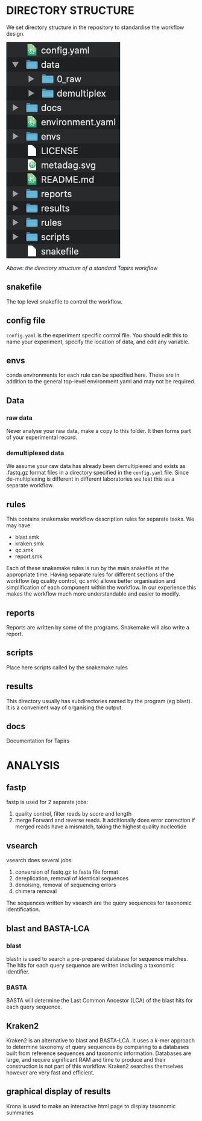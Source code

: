 # DIRECTORY STRUCTURE

We set directory structure in the repository to standardise the workflow design.

![Directory Structure](../images/dir_structure.png)

*Above: the directory structure of a standard Tapirs workflow*
## snakefile
The top level snakefile to control the workflow.
## config file
`config.yaml` is the experiment specific control file. You should edit this to name your experiment, specify the location of data, and edit any variable.
## envs
conda environments for each rule can be specified here. These are in addition to the general top-level environment.yaml and may not be required.
## Data
### raw data
Never analyse your raw data, make a copy to this folder. It then forms part of your experimental record.
### demultiplexed data
We assume your raw data has already been demultiplexed and exists as .fastq.gz format files in a directory specified in the `config.yaml` file. Since de-multiplexing is different in different laboratories we teat this as a separate workflow.
## rules
This contains snakemake workflow description rules for separate tasks. We may have:
- blast.smk
- kraken.smk
- qc.smk
- report.smk

Each of these snakemake rules is run by the main snakefile at the appropriate time. Having separate rules for different sections of the workflow (eg quality control, qc.smk) allows better organisation and simplification of each component within the workflow. In our experience this makes the workflow much more understandable and easier to modify.
## reports
Reports are written by some of the programs. Snakemake will also write a report.
## scripts
Place here scripts called by the snakemake rules
## results
This directory usually has subdirectories named by the program (eg blast). It is a convenient way of organising the output.
## docs
Documentation for Tapirs

# ANALYSIS
## fastp
fastp is used for 2 separate jobs:

1. quality control, filter reads by score and length
2. merge Forward and reverse reads. It additionally does error correction if merged reads have a mismatch, taking the highest quality nucleotide

## vsearch
vsearch does several jobs:

1. conversion of fastq.gz to fasta file format
2. dereplication, removal of identical sequences
3. denoising, removal of sequencing errors
4. chimera removal

The sequences written by vsearch are the query sequences for taxonomic identification.

## blast and BASTA-LCA
### blast
blastn is used to search a pre-prepared database for sequence matches. The hits for each query sequence are written including a taxonomic identifier.

### BASTA
BASTA will determine the Last Common Ancestor (LCA) of the blast hits for each query sequence.

## Kraken2
Kraken2 is an alternative to blast and BASTA-LCA. It uses a k-mer approach to determine taxonomy of query sequences by comparing to a databases built from reference sequences and taxonomic information. Databases are large, and require significant RAM and time to produce and their construction is not part of this workflow. Kraken2 searches themselves however are very fast and efficient.

## graphical display of results
Krona is used to make an interactive html page to display taxonomic summaries
